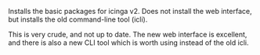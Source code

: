 Installs the basic packages for icinga v2. Does not install the web interface,
but installs the old command-line tool (icli).

This is very crude, and not up to date. The new web interface is excellent, and
there is also a new CLI tool which is worth using instead of the old icli.
